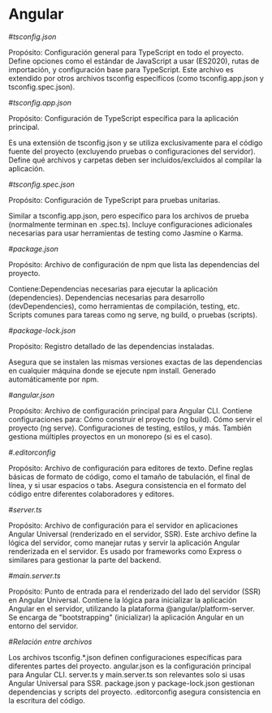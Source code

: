 # Angular

#*tsconfig.json*

Propósito: Configuración general para TypeScript en todo el proyecto.
Define opciones como el estándar de JavaScript a usar (ES2020), rutas de importación, y configuración base para TypeScript.
Este archivo es extendido por otros archivos tsconfig específicos (como tsconfig.app.json y tsconfig.spec.json).

#*tsconfig.app.json*

Propósito: Configuración de TypeScript específica para la aplicación principal.

Es una extensión de tsconfig.json y se utiliza exclusivamente para el código fuente del proyecto (excluyendo pruebas o configuraciones del servidor).
Define qué archivos y carpetas deben ser incluidos/excluidos al compilar la aplicación.

#*tsconfig.spec.json*

Propósito: Configuración de TypeScript para pruebas unitarias.

Similar a tsconfig.app.json, pero específico para los archivos de prueba (normalmente terminan en .spec.ts).
Incluye configuraciones adicionales necesarias para usar herramientas de testing como Jasmine o Karma.

#*package.json*

Propósito: Archivo de configuración de npm que lista las dependencias del proyecto.

Contiene:Dependencias necesarias para ejecutar la aplicación (dependencies).
Dependencias necesarias para desarrollo (devDependencies), como herramientas de compilación, testing, etc.
Scripts comunes para tareas como ng serve, ng build, o pruebas (scripts).

#*package-lock.json*

Propósito: Registro detallado de las dependencias instaladas.

Asegura que se instalen las mismas versiones exactas de las dependencias en cualquier máquina donde se ejecute npm install.
Generado automáticamente por npm.

#*angular.json*

Propósito: Archivo de configuración principal para Angular CLI.
Contiene configuraciones para:
Cómo construir el proyecto (ng build).
Cómo servir el proyecto (ng serve).
Configuraciones de testing, estilos, y más.
También gestiona múltiples proyectos en un monorepo (si es el caso).

#*.editorconfig*

Propósito: Archivo de configuración para editores de texto.
Define reglas básicas de formato de código, como el tamaño de tabulación, el final de línea, y si usar espacios o tabs.
Asegura consistencia en el formato del código entre diferentes colaboradores y editores.

#*server.ts*

Propósito: Archivo de configuración para el servidor en aplicaciones Angular Universal (renderizado en el servidor, SSR).
Este archivo define la lógica del servidor, como manejar rutas y servir la aplicación Angular renderizada en el servidor.
Es usado por frameworks como Express o similares para gestionar la parte del backend.

#*main.server.ts*

Propósito: Punto de entrada para el renderizado del lado del servidor (SSR) en Angular Universal.
Contiene la lógica para inicializar la aplicación Angular en el servidor, utilizando la plataforma @angular/platform-server.
Se encarga de "bootstrapping" (inicializar) la aplicación Angular en un entorno del servidor.


#*Relación entre archivos*

Los archivos tsconfig.*.json definen configuraciones específicas para diferentes partes del proyecto.
angular.json es la configuración principal para Angular CLI.
server.ts y main.server.ts son relevantes solo si usas Angular Universal para SSR.
package.json y package-lock.json gestionan dependencias y scripts del proyecto.
.editorconfig asegura consistencia en la escritura del código.
